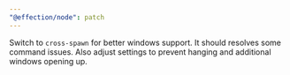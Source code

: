 ```yaml
---
"@effection/node": patch
---
```


Switch to `cross-spawn` for better windows support. It should resolves some command issues. Also adjust settings to prevent hanging and additional windows opening up.
